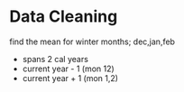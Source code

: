 # Data Cleaning

find the mean for winter months; dec,jan,feb
- spans 2 cal years
- current year - 1 (mon 12)
- current year + 1 (mon 1,2)
